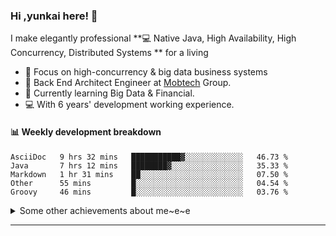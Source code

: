 ### Hi ,yunkai here! :wave: 

I make elegantly professional **💻 Native Java, High Availability, High Concurrency, Distributed Systems ** for a living

* 🧐   Focus on high-concurrency & big data business systems
* 💼   Back End Architect Engineer at [Mobtech](https://www.mob.com/) Group.
* 🌱   Currently learning Big Data & Financial.
* 💻   With 6 years' development working experience.

#### :bar_chart: Weekly development breakdown

<!--START_SECTION:waka-->
```text
AsciiDoc   9 hrs 32 mins   ███████████▓░░░░░░░░░░░░░   46.73 % 
Java       7 hrs 12 mins   ████████▓░░░░░░░░░░░░░░░░   35.33 % 
Markdown   1 hr 31 mins    ██░░░░░░░░░░░░░░░░░░░░░░░   07.50 % 
Other      55 mins         █░░░░░░░░░░░░░░░░░░░░░░░░   04.54 % 
Groovy     46 mins         █░░░░░░░░░░░░░░░░░░░░░░░░   03.76 % 
```
<!--END_SECTION:waka-->

<details>
  <summary>Some other achievements about me~e~e</summary>
  <br>

* 👑   Some GitHub statistical reports:

<p align="center">
<img align="center" src="https://github-readme-stats.vercel.app/api/top-langs/?username=JanYunkai&hide_langs_below=1&theme=default&line_height=27&layout=compact" />
<img align="center" src="https://github-readme-stats.vercel.app/api?username=JanYunkai&show_icons=true&count_private=true&include_all_commits=true&line_height=21&layout=compact" alt="halfrost's Github Stats" />
<img align="center" src="https://github-profile-trophy.vercel.app/?username=JanYunkai&column=7" alt="JanYunkai's Github Trophy" />
</p>

</details>

---

